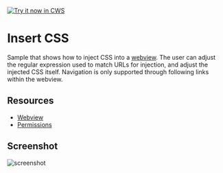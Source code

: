 <a target="_blank" href="https://chrome.google.com/webstore/detail/dnedmnfnnbpgnedogbljhiacgmkbklfj">![Try it now in CWS](https://raw.github.com/GoogleChrome/chrome-app-samples/master/tryitnowbutton.png "Click here to install this sample from the Chrome Web Store")</a>


# Insert CSS

Sample that shows how to inject CSS into a
[webview](http://developer.chrome.com/apps/app_external.html#webview). The
user can adjust the regular expression used to match URLs for injection, and
adjust the injected CSS itself. Navigation is only supported through
following links within the webview.

## Resources

* [Webview](http://developer.chrome.com/apps/app_external.html#webview)
* [Permissions](http://developer.chrome.com/apps/manifest.html#permissions)


## Screenshot

![screenshot](/samples/webview-samples/insert-css/assets/screenshot_1280_800.png)
